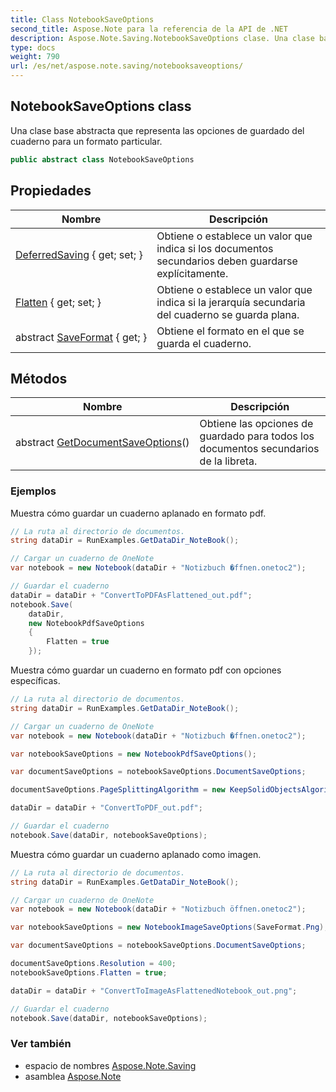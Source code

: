 ```yaml
---
title: Class NotebookSaveOptions
second_title: Aspose.Note para la referencia de la API de .NET
description: Aspose.Note.Saving.NotebookSaveOptions clase. Una clase base abstracta que representa las opciones de guardado del cuaderno para un formato particular.
type: docs
weight: 790
url: /es/net/aspose.note.saving/notebooksaveoptions/
---
```

## NotebookSaveOptions class

Una clase base abstracta que representa las opciones de guardado del cuaderno para un formato particular.

```csharp
public abstract class NotebookSaveOptions
```

## Propiedades

| Nombre | Descripción |
| --- | --- |
| [DeferredSaving](../../aspose.note.saving/notebooksaveoptions/deferredsaving/) { get; set; } | Obtiene o establece un valor que indica si los documentos secundarios deben guardarse explícitamente. |
| [Flatten](../../aspose.note.saving/notebooksaveoptions/flatten/) { get; set; } | Obtiene o establece un valor que indica si la jerarquía secundaria del cuaderno se guarda plana. |
| abstract [SaveFormat](../../aspose.note.saving/notebooksaveoptions/saveformat/) { get; } | Obtiene el formato en el que se guarda el cuaderno. |

## Métodos

| Nombre | Descripción |
| --- | --- |
| abstract [GetDocumentSaveOptions](../../aspose.note.saving/notebooksaveoptions/getdocumentsaveoptions/)() | Obtiene las opciones de guardado para todos los documentos secundarios de la libreta. |

### Ejemplos

Muestra cómo guardar un cuaderno aplanado en formato pdf.

```csharp
// La ruta al directorio de documentos.
string dataDir = RunExamples.GetDataDir_NoteBook();

// Cargar un cuaderno de OneNote
var notebook = new Notebook(dataDir + "Notizbuch �ffnen.onetoc2");

// Guardar el cuaderno
dataDir = dataDir + "ConvertToPDFAsFlattened_out.pdf";
notebook.Save(
    dataDir,
    new NotebookPdfSaveOptions
    {
        Flatten = true
    });
```

Muestra cómo guardar un cuaderno en formato pdf con opciones específicas.

```csharp
// La ruta al directorio de documentos.
string dataDir = RunExamples.GetDataDir_NoteBook();

// Cargar un cuaderno de OneNote
var notebook = new Notebook(dataDir + "Notizbuch �ffnen.onetoc2");

var notebookSaveOptions = new NotebookPdfSaveOptions();

var documentSaveOptions = notebookSaveOptions.DocumentSaveOptions;

documentSaveOptions.PageSplittingAlgorithm = new KeepSolidObjectsAlgorithm();

dataDir = dataDir + "ConvertToPDF_out.pdf";

// Guardar el cuaderno
notebook.Save(dataDir, notebookSaveOptions);
```

Muestra cómo guardar un cuaderno aplanado como imagen.

```csharp
// La ruta al directorio de documentos.
string dataDir = RunExamples.GetDataDir_NoteBook();

// Cargar un cuaderno de OneNote
var notebook = new Notebook(dataDir + "Notizbuch öffnen.onetoc2");

var notebookSaveOptions = new NotebookImageSaveOptions(SaveFormat.Png);

var documentSaveOptions = notebookSaveOptions.DocumentSaveOptions;

documentSaveOptions.Resolution = 400;
notebookSaveOptions.Flatten = true;

dataDir = dataDir + "ConvertToImageAsFlattenedNotebook_out.png";

// Guardar el cuaderno
notebook.Save(dataDir, notebookSaveOptions);
```

### Ver también

* espacio de nombres [Aspose.Note.Saving](../../aspose.note.saving/)
* asamblea [Aspose.Note](../../)


